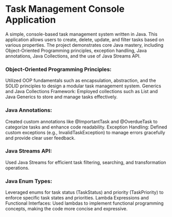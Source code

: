 
# Task Management Console Application

A simple, console-based task management system written in Java. This application allows users to create, delete, update, and filter tasks based on various properties. The project demonstrates core Java mastery, including Object-Oriented Programming principles, exception handling, Java annotations, Java Collections, and the use of Java Streams API.



### Object-Oriented Programming Principles: 
Utilized OOP fundamentals such as encapsulation, abstraction, and the SOLID principles to design a modular task management system.
Generics and Java Collections Framework: Employed collections such as List and Java Generics to store and manage tasks effectively.

### Java Annotations:
Created custom annotations like @ImportantTask and @OverdueTask to categorize tasks and enhance code readability.
Exception Handling: Defined custom exceptions (e.g., InvalidTaskException) to manage errors gracefully and provide clear user feedback.

### Java Streams API: 
Used Java Streams for efficient task filtering, searching, and transformation operations.

### Java Enum Types: 
Leveraged enums for task status (TaskStatus) and priority (TaskPriority) to enforce specific task states and priorities.
Lambda Expressions and Functional Interfaces: Used lambdas to implement functional programming concepts, making the code more concise and expressive.
